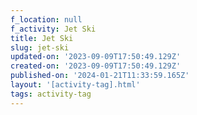 ```yaml
---
f_location: null
f_activity: Jet Ski
title: Jet Ski
slug: jet-ski
updated-on: '2023-09-09T17:50:49.129Z'
created-on: '2023-09-09T17:50:49.129Z'
published-on: '2024-01-21T11:33:59.165Z'
layout: '[activity-tag].html'
tags: activity-tag
---
```



